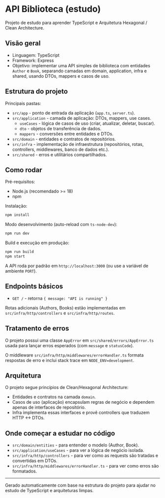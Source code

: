 # API Biblioteca (estudo)

Projeto de estudo para aprender TypeScript e Arquitetura Hexagonal / Clean Architecture.

## Visão geral

- Linguagem: TypeScript
- Framework: Express
- Objetivo: implementar uma API simples de biblioteca com entidades `Author` e `Book`, separando camadas em domain, application, infra e shared, usando DTOs, mappers e casos de uso.

## Estrutura do projeto

Principais pastas:

- `src/app` - ponto de entrada da aplicação (`app.ts`, `server.ts`).
- `src/application` - camada de aplicação: DTOs, mappers, use cases.
  - `useCases` - lógica de casos de uso (criar, atualizar, deletar, buscar).
  - `dto` - objetos de transferência de dados.
  - `mappers` - conversões entre entidades e DTOs.
- `src/domain` - entidades e contratos de repositórios.
- `src/infra` - implementação de infraestrutura (repositórios, rotas, controllers, middlewares, banco de dados etc.).
- `src/shared` - erros e utilitários compartilhados.

## Como rodar

Pré-requisitos:

- Node.js (recomendado >= 18)
- npm

Instalação:

```bash
npm install
```

Modo desenvolvimento (auto-reload com `ts-node-dev`):

```bash
npm run dev
```

Build e execução em produção:

```bash
npm run build
npm start
```

A API roda por padrão em `http://localhost:3000` (ou use a variável de ambiente `PORT`).

## Endpoints básicos

- `GET /` - retorna `{ message: "API is running" }`

Rotas adicionais (Authors, Books) estão implementadas em `src/infra/http/controllers` e `src/infra/http/routes`.

## Tratamento de erros

O projeto possui uma classe `AppError` em `src/shared/errors/AppError.ts` usada para lançar erros esperados (com `message` e `statusCode`).

O middleware `src/infra/http/middlewares/errorHandler.ts` formata respostas de erro e inclui stack trace em `NODE_ENV=development`.

## Arquitetura

O projeto segue princípios de Clean/Hexagonal Architecture:

- Entidades e contratos na camada `domain`.
- Casos de uso (aplicação) encapsulam regras de negócio e dependem apenas de interfaces de repositório.
- Infra implementa essas interfaces e provê controllers que traduzem HTTP <-> DTOs.

## Onde começar a estudar no código

- `src/domain/entities` - para entender o modelo (Author, Book).
- `src/application/useCases` - para ver a lógica de negócio isolada.
- `src/infra/http/controllers` - para ver como as requests são tratadas e convertidas em DTOs.
- `src/infra/http/middlewares/errorHandler.ts` - para ver como erros são formatados.

---

Gerado automaticamente com base na estrutura do projeto para ajudar no estudo de TypeScript e arquiteturas limpas.
